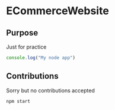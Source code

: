 # ECommerceWebsite

## Purpose
Just for practice

```JavaScript
console.log("My node app")
```

## Contributions
Sorry but no contributions accepted

```bash
npm start
```
